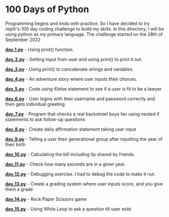 # 100 Days of Python
Programming begins and ends with practice. 
So I have decided to try replit's-100 day coding challenge to build my skills. 
In this directory, I will be using python as my primary language.
The challenge started on the 28th of September 2022

**[day_1.py](https://github.com/B-Akapo/100-days_of_coding/blob/main/python/day_1.py)** - Using print() function.

**[day_2.py](https://github.com/B-Akapo/100-days_of_coding/blob/main/python/day_2.py)** - Getting input from user and using print() to print it out.

**[day_3.py](https://github.com/B-Akapo/100-days_of_coding/blob/main/python/day_3.py)** - Using print() to concatenate strings and variables.

**[day_4.py](https://github.com/B-Akapo/100-days_of_coding/blob/main/python/day_4.py)** - An adventure story where user inputs their choices.

**[day_5.py](https://github.com/B-Akapo/100-days_of_coding/blob/main/python/day_5.py)** - Code using if/else statement to see if a user is fit to be a lawyer

**[day_6.py](https://github.com/B-Akapo/100-days_of_coding/blob/main/python/day_6.py)** - User logins with their username and password correctly and then gets individual greeting.

**[day_7.py](https://github.com/B-Akapo/100-days_of_coding/blob/main/python/day_7.py)** - Program that checks a real backstreet boys fan using nested if statements to ask  follow-up questions

**[day_8.py](https://github.com/B-Akapo/100-days_of_coding/blob/main/python/day_8.py)** - Create daily affirmation statement taking user input

**[day_9.py](https://github.com/B-Akapo/100-days_of_coding/blob/main/python/day_9.py)** - Telling a user their generational group after inputting the year of their birth

**[day_10.py](https://github.com/B-Akapo/100-days_of_coding/blob/main/python/day_10.py)** - Calculating the bill including tip shared by friends.

**[day_11.py](https://github.com/B-Akapo/100-days_of_coding/blob/main/python/day_11.py)** - Check how many seconds are in a given year.

**[day_12.py](https://github.com/B-Akapo/100-days_of_coding/blob/main/python/day_12.py)** - Debugging exercise. I had to debug the code to make it run

**[day_13.py](https://github.com/B-Akapo/100-days_of_coding/blob/main/python/day_13.py)** - Create a grading system where user inputs score, and you give them a grade

**[day_14.py](https://github.com/B-Akapo/100-days_of_coding/blob/main/python/day_14.py)** - Rock Paper Scissors game

**[day_15.py](https://github.com/B-Akapo/100-days_of_coding/blob/main/python/day_15.py)** - Using While Loop to ask a question till user exits
